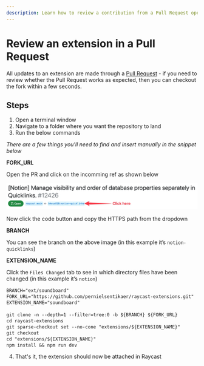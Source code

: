 ```yaml
---
description: Learn how to review a contribution from a Pull Request opened by a contributor.
---
```


# Review an extension in a Pull Request

All updates to an extension are made through a [Pull Request](https://github.com/raycast/extensions/pulls) - if you need to review whether the Pull Request works as expected, then you can checkout the fork within a few seconds.

## Steps

1. Open a terminal window
2. Navigate to a folder where you want the repository to land
3. Run the below commands

_There are a few things you'll need to find and insert manually in the snippet below_

**FORK_URL**

Open the PR and click on the incomming ref as shown below

![](../.gitbook/assets/go-to-ref.webp)

Now click the code button and copy the HTTPS path from the dropdown

**BRANCH**

You can see the branch on the above image (in this example it’s `notion-quicklinks`)

**EXTENSION_NAME**

Click the `Files Changed` tab to see in which directory files have been changed (in this example it’s `notion`)

```
BRANCH="ext/soundboard"
FORK_URL="https://github.com/pernielsentikaer/raycast-extensions.git"
EXTENSION_NAME="soundboard"

git clone -n --depth=1 --filter=tree:0 -b ${BRANCH} ${FORK_URL}
cd raycast-extensions
git sparse-checkout set --no-cone "extensions/${EXTENSION_NAME}"
git checkout
cd "extensions/${EXTENSION_NAME}"
npm install && npm run dev
```

4. That's it, the extension should now be attached in Raycast
